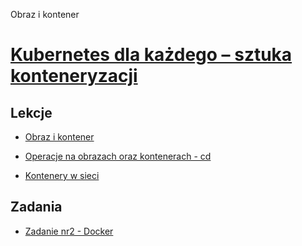 Obraz i kontener

# [Kubernetes dla każdego – sztuka konteneryzacji](https://szkolachmury.pl/kubernetes/)


## Lekcje

* [Obraz i kontener](./tydzien2)

* [Operacje na obrazach oraz kontenerach - cd](./tydzien3/podstawy)

* [Kontenery w sieci](./tydzien3/sieci)


## Zadania

* [Zadanie nr2 - Docker](./zadanie2)
